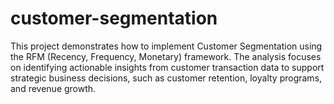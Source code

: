# customer-segmentation
This project demonstrates how to implement Customer Segmentation using the RFM (Recency, Frequency, Monetary) framework. The analysis focuses on identifying actionable insights from customer transaction data to support strategic business decisions, such as customer retention, loyalty programs, and revenue growth.  
